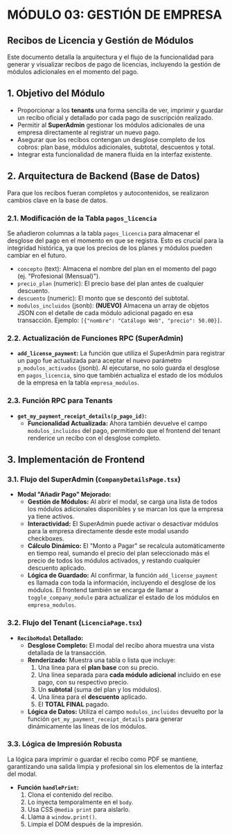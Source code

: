 # MÓDULO 03: GESTIÓN DE EMPRESA
## Recibos de Licencia y Gestión de Módulos

Este documento detalla la arquitectura y el flujo de la funcionalidad para generar y visualizar recibos de pago de licencias, incluyendo la gestión de módulos adicionales en el momento del pago.

## 1. Objetivo del Módulo

-   Proporcionar a los **tenants** una forma sencilla de ver, imprimir y guardar un recibo oficial y detallado por cada pago de suscripción realizado.
-   Permitir al **SuperAdmin** gestionar los módulos adicionales de una empresa directamente al registrar un nuevo pago.
-   Asegurar que los recibos contengan un desglose completo de los cobros: plan base, módulos adicionales, subtotal, descuentos y total.
-   Integrar esta funcionalidad de manera fluida en la interfaz existente.

## 2. Arquitectura de Backend (Base de Datos)

Para que los recibos fueran completos y autocontenidos, se realizaron cambios clave en la base de datos.

### 2.1. Modificación de la Tabla `pagos_licencia`

Se añadieron columnas a la tabla `pagos_licencia` para almacenar el desglose del pago en el momento en que se registra. Esto es crucial para la integridad histórica, ya que los precios de los planes y módulos pueden cambiar en el futuro.

-   `concepto` (text): Almacena el nombre del plan en el momento del pago (ej. "Profesional (Mensual)").
-   `precio_plan` (numeric): El precio base del plan antes de cualquier descuento.
-   `descuento` (numeric): El monto que se descontó del subtotal.
-   `modulos_incluidos` (jsonb): **(NUEVO)** Almacena un array de objetos JSON con el detalle de cada módulo adicional pagado en esa transacción. Ejemplo: `[{"nombre": "Catálogo Web", "precio": 50.00}]`.

### 2.2. Actualización de Funciones RPC (SuperAdmin)

-   **`add_license_payment`:** La función que utiliza el SuperAdmin para registrar un pago fue actualizada para aceptar el nuevo parámetro `p_modulos_activados` (jsonb). Al ejecutarse, no solo guarda el desglose en `pagos_licencia`, sino que también actualiza el estado de los módulos de la empresa en la tabla `empresa_modulos`.

### 2.3. Función RPC para Tenants

-   **`get_my_payment_receipt_details(p_pago_id)`:**
    -   **Funcionalidad Actualizada:** Ahora también devuelve el campo `modulos_incluidos` del pago, permitiendo que el frontend del tenant renderice un recibo con el desglose completo.

## 3. Implementación de Frontend

### 3.1. Flujo del SuperAdmin (`CompanyDetailsPage.tsx`)

-   **Modal "Añadir Pago" Mejorado:**
    -   **Gestión de Módulos:** Al abrir el modal, se carga una lista de todos los módulos adicionales disponibles y se marcan los que la empresa ya tiene activos.
    -   **Interactividad:** El SuperAdmin puede activar o desactivar módulos para la empresa directamente desde este modal usando checkboxes.
    -   **Cálculo Dinámico:** El "Monto a Pagar" se recalcula automáticamente en tiempo real, sumando el precio del plan seleccionado más el precio de todos los módulos activados, y restando cualquier descuento aplicado.
    -   **Lógica de Guardado:** Al confirmar, la función `add_license_payment` es llamada con toda la información, incluyendo el desglose de los módulos. El frontend también se encarga de llamar a `toggle_company_module` para actualizar el estado de los módulos en `empresa_modulos`.

### 3.2. Flujo del Tenant (`LicenciaPage.tsx`)

-   **`ReciboModal` Detallado:**
    -   **Desglose Completo:** El modal del recibo ahora muestra una vista detallada de la transacción.
    -   **Renderizado:** Muestra una tabla o lista que incluye:
        1.  Una línea para el **plan base** con su precio.
        2.  Una línea separada para **cada módulo adicional** incluido en ese pago, con su respectivo precio.
        3.  Un **subtotal** (suma del plan y los módulos).
        4.  Una línea para el **descuento** aplicado.
        5.  El **TOTAL FINAL** pagado.
    -   **Lógica de Datos:** Utiliza el campo `modulos_incluidos` devuelto por la función `get_my_payment_receipt_details` para generar dinámicamente las líneas de los módulos.

### 3.3. Lógica de Impresión Robusta

La lógica para imprimir o guardar el recibo como PDF se mantiene, garantizando una salida limpia y profesional sin los elementos de la interfaz del modal.
-   **Función `handlePrint`:**
    1.  Clona el contenido del recibo.
    2.  Lo inyecta temporalmente en el `body`.
    3.  Usa CSS `@media print` para aislarlo.
    4.  Llama a `window.print()`.
    5.  Limpia el DOM después de la impresión.
